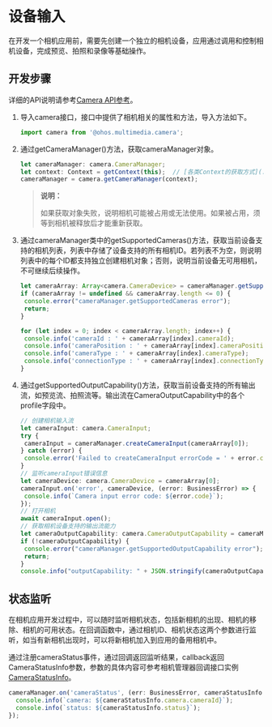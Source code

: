 # 设备输入

在开发一个相机应用前，需要先创建一个独立的相机设备，应用通过调用和控制相机设备，完成预览、拍照和录像等基础操作。

## 开发步骤

详细的API说明请参考[Camera API参考](../reference/apis/js-apis-camera.md)。

1. 导入camera接口，接口中提供了相机相关的属性和方法，导入方法如下。
     
   ```ts
   import camera from '@ohos.multimedia.camera';
   ```

2. 通过getCameraManager()方法，获取cameraManager对象。
     
   ```ts
   let cameraManager: camera.CameraManager;
   let context: Context = getContext(this);  // [各类Context的获取方式](../application-models/application-context-stage.md)
   cameraManager = camera.getCameraManager(context);
   ```

   > **说明：**
   >
   > 如果获取对象失败，说明相机可能被占用或无法使用。如果被占用，须等到相机被释放后才能重新获取。

3. 通过cameraManager类中的getSupportedCameras()方法，获取当前设备支持的相机列表，列表中存储了设备支持的所有相机ID。若列表不为空，则说明列表中的每个ID都支持独立创建相机对象；否则，说明当前设备无可用相机，不可继续后续操作。
     
   ```ts
   let cameraArray: Array<camera.CameraDevice> = cameraManager.getSupportedCameras();
   if (cameraArray != undefined && cameraArray.length <= 0) {
    console.error("cameraManager.getSupportedCameras error");
    return;
   } 
   
   for (let index = 0; index < cameraArray.length; index++) {
    console.info('cameraId : ' + cameraArray[index].cameraId);                          // 获取相机ID
    console.info('cameraPosition : ' + cameraArray[index].cameraPosition);              // 获取相机位置
    console.info('cameraType : ' + cameraArray[index].cameraType);                      // 获取相机类型
    console.info('connectionType : ' + cameraArray[index].connectionType);              // 获取相机连接类型
   }
   ```

4. 通过getSupportedOutputCapability()方法，获取当前设备支持的所有输出流，如预览流、拍照流等。输出流在CameraOutputCapability中的各个profile字段中。
     
   ```ts
   // 创建相机输入流 
   let cameraInput: camera.CameraInput;
   try {    
    cameraInput = cameraManager.createCameraInput(cameraArray[0]);
   } catch (error) {
    console.error('Failed to createCameraInput errorCode = ' + error.code);
   } 
   // 监听cameraInput错误信息
   let cameraDevice: camera.CameraDevice = cameraArray[0];
   cameraInput.on('error', cameraDevice, (error: BusinessError) => {
    console.info(`Camera input error code: ${error.code}`);
   });
   // 打开相机
   await cameraInput.open(); 
   // 获取相机设备支持的输出流能力
   let cameraOutputCapability: camera.CameraOutputCapability = cameraManager.getSupportedOutputCapability(cameraArray[0]);
   if (!cameraOutputCapability) {
    console.error("cameraManager.getSupportedOutputCapability error");
    return;
   }
   console.info("outputCapability: " + JSON.stringify(cameraOutputCapability));
   ```


## 状态监听

在相机应用开发过程中，可以随时监听相机状态，包括新相机的出现、相机的移除、相机的可用状态。在回调函数中，通过相机ID、相机状态这两个参数进行监听，如当有新相机出现时，可以将新相机加入到应用的备用相机中。

  通过注册cameraStatus事件，通过回调返回监听结果，callback返回CameraStatusInfo参数，参数的具体内容可参考相机管理器回调接口实例[CameraStatusInfo](../reference/apis/js-apis-camera.md#camerastatusinfo)。
  
```ts
cameraManager.on('cameraStatus', (err: BusinessError, cameraStatusInfo: camera.CameraStatusInfo) => {
  console.info(`camera: ${cameraStatusInfo.camera.cameraId}`);
  console.info(`status: ${cameraStatusInfo.status}`);
});
```
